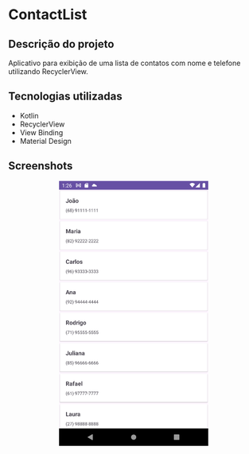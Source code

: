 # ContactList

## Descrição do projeto

Aplicativo para exibição de uma lista de contatos com nome e telefone utilizando RecyclerView.

## Tecnologias utilizadas

- Kotlin
- RecyclerView
- View Binding
- Material Design

## Screenshots

<p align="center">
    <img src="screenshots/contact-list.png" alt="Contact List - Tela principal" width="300"/>
</p>